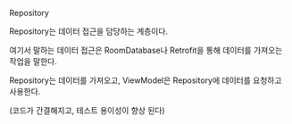 Repository

Repository는 데이터 접근을 담당하는 계층이다.

여기서 말하는 데이터 접근은 RoomDatabase나 Retrofit을 통해 데이터를 가져오는 작업을 말한다.

Repository는 데이터를 가져오고, ViewModel은 Repository에 데이터를 요청하고 사용한다.

(코드가 간결해지고, 테스트 용이성이 향상 된다)
